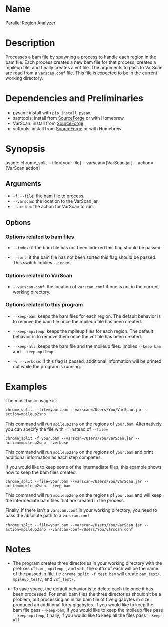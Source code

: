 # Name
Parallel Region Analyzer

# Description
Processes a bam file by spawning a process to handle each region in the bam
file. Each process creates a new bam file for that process, creates a mpileup
file, and finally creates a vcf file. The arguments to pass to VarScan are read
from a `varscan.conf` file. This file is expected to be in the current working
directory.

# Dependencies and Preliminaries
* pysam: install with `pip install pysam`.
* samtools: install from [SourceForge](http://samtools.sourceforge.net/) or with
Homebrew.
* VarScan: install from [SourceForge](http://varscan.sourceforge.net/).
* vcftools: install from [SourceForge](http://vcftools.sourceforge.net/) or with
Homebrew.

# Synopsis
usage: chrome_split --file=[your file] --varscan=[VarScan.jar]
--action=[VarScan action]

## Arguments
* `-f`, `--file`: the bam file to process.
* `--varscan`: the location to the VarScan jar.
* `--action`: the action for VarScan to run.

## Options
### Options related to bam files
* `--index`: if the bam file has not been indexed this flag should be passed.

* `--sort`: if the bam file has not been sorted this flag should be passed.
This switch implies `--index`.

### Options related to VarScan
* `--varscan-conf`: the location of `varscan.conf` if one is not in the current
working directory.

### Options related to this program
* `--keep-bam`: keeps the bam files for each region. The default behavior is
to remove the bam file once the mpileup file has been created.

* `--keep-mpileup`: keeps the mpileup files for each region. The default
behavior is to remove them once the vcf file has been created.

* `--keep-all`: keeps the bam file and the mpileup files. Implies `--keep-bam`
and `--keep-mpileup`.

* `-v`, `--verbose`: if this flag is passed, additional information will be
printed out while the program is running.

# Examples
The most basic usage is:

    chrome_split --file=your.bam --varscan=/Users/You/VarScan.jar --action=mpileup2snp

This command will run `mpileup2snp` on the regions of `your.bam`.
Alternatively you can specify the file with `-f` instead of `--file=`

    chrome_split -f your.bam --varscan=/Users/You/VarScan.jar --action=mpileup2snp --verbose

This command will run `mpileup2snp` on the regions of `your.bam` and print
additional information as each step completes.

If you would like to keep some of the intermediate files, this example shows how
to keep the bam files created.

    chrome_split --file=your.bam --varscan=/Users/You/VarScan.jar --action=mpileup2snp --keep-bam

This command will run `mpileup2snp` on the regions of `your.bam` and will keep
the intermediate bam files that are created in the process.

Finally, if there isn't a `varscan.conf` in your working directory, you need to
pass the absolute path to a `varscan.conf`

    chrome_split --file=your.bam --varscan=/Users/You/VarScan.jar --action=mpileup2snp --varscan-conf=/Users/You/varscan.conf

# Notes
* The program creates three directories in your working directory with the
prefixes of `bam_`, `mpileup_`, and `vcf_` the suffix of each will be the name
of the passed in file. i.e `chrome_split -f test.bam` will create `bam_test/`,
`mpileup_test/`, and `vcf_test/`.

* To save space, the default behavior is to delete each file once it has been
processed. For small bam files the three directories shouldn't be a problem, but
processing an initial bam file of five gigabytes in size produced an additional
forty gigabytes. If you would like to keep the bam file pass `--keep-bam`; if
you would like to keep the mpileup files pass `--keep-mpileup`; finally, if you
would like to keep all the files pass `--keep-all`
